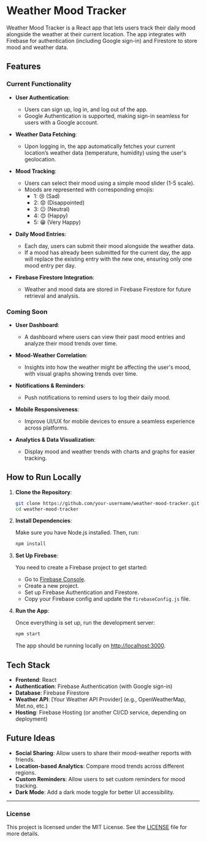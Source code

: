# Weather Mood Tracker

Weather Mood Tracker is a React app that lets users track their daily mood alongside the weather at their current location. The app integrates with Firebase for authentication (including Google sign-in) and Firestore to store mood and weather data.

## Features

### Current Functionality

- **User Authentication**: 
  - Users can sign up, log in, and log out of the app.
  - Google Authentication is supported, making sign-in seamless for users with a Google account.
  
- **Weather Data Fetching**: 
  - Upon logging in, the app automatically fetches your current location’s weather data (temperature, humidity) using the user's geolocation.
  
- **Mood Tracking**: 
  - Users can select their mood using a simple mood slider (1-5 scale).
  - Moods are represented with corresponding emojis:
    - 1: 😢 (Sad)
    - 2: 😟 (Disappointed)
    - 3: 😐 (Neutral)
    - 4: 😊 (Happy)
    - 5: 😁 (Very Happy)
  
- **Daily Mood Entries**: 
  - Each day, users can submit their mood alongside the weather data.
  - If a mood has already been submitted for the current day, the app will replace the existing entry with the new one, ensuring only one mood entry per day.

- **Firebase Firestore Integration**: 
  - Weather and mood data are stored in Firebase Firestore for future retrieval and analysis.

### Coming Soon

- **User Dashboard**: 
  - A dashboard where users can view their past mood entries and analyze their mood trends over time.
  
- **Mood-Weather Correlation**: 
  - Insights into how the weather might be affecting the user's mood, with visual graphs showing trends over time.
  
- **Notifications & Reminders**: 
  - Push notifications to remind users to log their daily mood.

- **Mobile Responsiveness**: 
  - Improve UI/UX for mobile devices to ensure a seamless experience across platforms.

- **Analytics & Data Visualization**: 
  - Display mood and weather trends with charts and graphs for easier tracking.

## How to Run Locally

1. **Clone the Repository**:

   ```bash
   git clone https://github.com/your-username/weather-mood-tracker.git
   cd weather-mood-tracker
   ```

2. **Install Dependencies**:

   Make sure you have Node.js installed. Then, run:

   ```bash
   npm install
   ```

3. **Set Up Firebase**:

   You need to create a Firebase project to get started:
   
   - Go to [Firebase Console](https://console.firebase.google.com/).
   - Create a new project.
   - Set up Firebase Authentication and Firestore.
   - Copy your Firebase config and update the `firebaseConfig.js` file.

4. **Run the App**:

   Once everything is set up, run the development server:

   ```bash
   npm start
   ```

   The app should be running locally on [http://localhost:3000](http://localhost:3000).

## Tech Stack

- **Frontend**: React
- **Authentication**: Firebase Authentication (with Google sign-in)
- **Database**: Firebase Firestore
- **Weather API**: [Your Weather API Provider] (e.g., OpenWeatherMap, Met.no, etc.)
- **Hosting**: Firebase Hosting (or another CI/CD service, depending on deployment)


## Future Ideas

- **Social Sharing**: Allow users to share their mood-weather reports with friends.
- **Location-based Analytics**: Compare mood trends across different regions.
- **Custom Reminders**: Allow users to set custom reminders for mood tracking.
- **Dark Mode**: Add a dark mode toggle for better UI accessibility.

---

### License

This project is licensed under the MIT License. See the [LICENSE](LICENSE) file for more details.